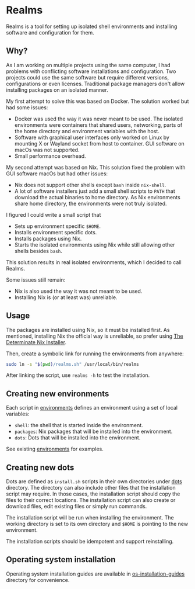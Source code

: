 # Realms

Realms is a tool for setting up isolated shell environments and installing
software and configuration for them.

## Why?

As I am working on multiple projects using the same computer, I had problems
with conflicting software installations and configuration. Two projects could
use the same software but require different versions, configurations or even
licenses. Traditional package managers don't allow installing packages on an
isolated manner.

My first attempt to solve this was based on Docker. The solution worked but had
some issues:
 * Docker was used the way it was never meant to be used. The isolated
   environments were containers that shared users, networking, parts of the
   home directory and environment variables with the host.
 * Software with graphical user interfaces only worked on Linux by mounting X
   or Wayland socket from host to container. GUI software on macOs was not
   supported.
 * Small performance overhead.

My second attempt was based on Nix. This solution fixed the problem with GUI
software macOs but had other issues:
 * Nix does not support other shells except `bash` inside `nix-shell`.
 * A lot of software installers just add a small shell scripts to `PATH` that
   download the actual binaries to home directory. As Nix environments share
   home directory, the environments were not truly isolated.

I figured I could write a small script that
 * Sets up environment specific `$HOME`.
 * Installs environment specific dots.
 * Installs packages using Nix.
 * Starts the isolated environments using Nix while still allowing other shells
   besides `bash`.

This solution results in real isolated environments, which I decided to call
Realms.

Some issues still remain:
 * Nix is also used the way it was not meant to be used.
 * Installing Nix is (or at least was) unreliable.

## Usage

The packages are installed using Nix, so it must be installed first. As
mentioned, installing Nix the official way is unreliable, so prefer using
[The Determinate Nix Installer](https://determinate.systems/posts/determinate-nix-installer).

Then, create a symbolic link for running the environments from anywhere:

```bash
sudo ln -s "$(pwd)/realms.sh" /usr/local/bin/realms
```

After linking the script, use `realms -h` to test the installation.

## Creating new environments

Each script in [environments](environments) defines an environment using a set
of local variables:

 * `shell`: the shell that is started inside the environment.
 * `packages`: Nix packages that will be installed into the environment.
 * `dots`: Dots that will be installed into the environment.

See existing [environments](environments) for examples.

## Creating new dots

Dots are defined as `install.sh` scripts in their own directories under
[dots](dots) directory. The directory can also include other files that the
installation script may require. In those cases, the installation script should
copy the files to their correct locations. The installation script can also
create or download files, edit existing files or simply run commands.

The installation script will be run when installing the environment. The
working directory is set to its own directory and `$HOME` is pointing to the
new environment.

The installation scripts should be idempotent and support reinstalling.

## Operating system installation

Operating system installation guides are available in
[os-installation-guides](os-installation-guides) directory for convenience.
